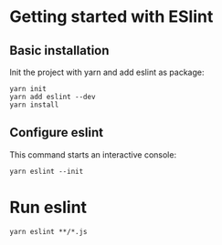 # Getting started with ESlint

## Basic installation
Init the project with yarn and add eslint as package:
```
yarn init
yarn add eslint --dev
yarn install
```

## Configure eslint
This command starts an interactive console:
```
yarn eslint --init
```

# Run eslint

```
yarn eslint **/*.js
```
